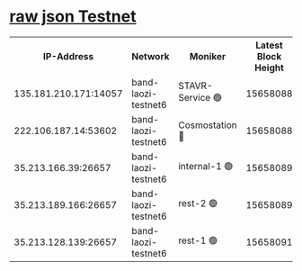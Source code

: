 
[raw json Testnet](https://rpc-check.bandt.stavr.tech/bandt/rpcbandt_result.json)
=

<table><tr><th>IP-Address</th><th>Network</th><th>Moniker</th><th>Latest Block Height</th><th>Earliest Block Height</th><th>Catching Up</th><th>Tx Index</th><th>Voting Power</th><th>Scan Time</th></tr><tr><td>135.181.210.171:14057</td><td>band-laozi-testnet6</td><td>STAVR-Service 🟢</td><td>15658088</td><td>15322501</td><td>False</td><td>on</td><td>0</td><td>2024-02-08T15:37:33.466872351UTC</td></tr><tr><td>222.106.187.14:53602</td><td>band-laozi-testnet6</td><td>Cosmostation 🔴</td><td>15658088</td><td>15423001</td><td>False</td><td>on</td><td>2203623</td><td>2024-02-08T15:37:34.828998987UTC</td></tr><tr><td>35.213.166.39:26657</td><td>band-laozi-testnet6</td><td>internal-1 🟢</td><td>15658089</td><td>15558089</td><td>False</td><td>on</td><td>0</td><td>2024-02-08T15:37:35.777051188UTC</td></tr><tr><td>35.213.189.166:26657</td><td>band-laozi-testnet6</td><td>rest-2 🟢</td><td>15658089</td><td>15558089</td><td>False</td><td>on</td><td>0</td><td>2024-02-08T15:37:36.696459780UTC</td></tr><tr><td>35.213.128.139:26657</td><td>band-laozi-testnet6</td><td>rest-1 🟢</td><td>15658091</td><td>15558091</td><td>False</td><td>on</td><td>0</td><td>2024-02-08T15:37:41.812546853UTC</td></tr></table>
